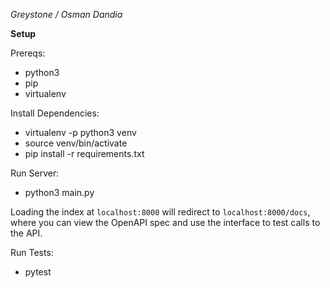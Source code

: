 *Greystone / Osman Dandia*

**Setup**

Prereqs:
 * python3
 * pip
 * virtualenv

Install Dependencies:
 * virtualenv -p python3 venv
 * source venv/bin/activate
 * pip install -r requirements.txt

Run Server:
 * python3 main.py
 
Loading the index at `localhost:8000` will redirect to `localhost:8000/docs`, where you can view the OpenAPI spec and use the interface to test calls to the API. 
 
Run Tests:
 * pytest 